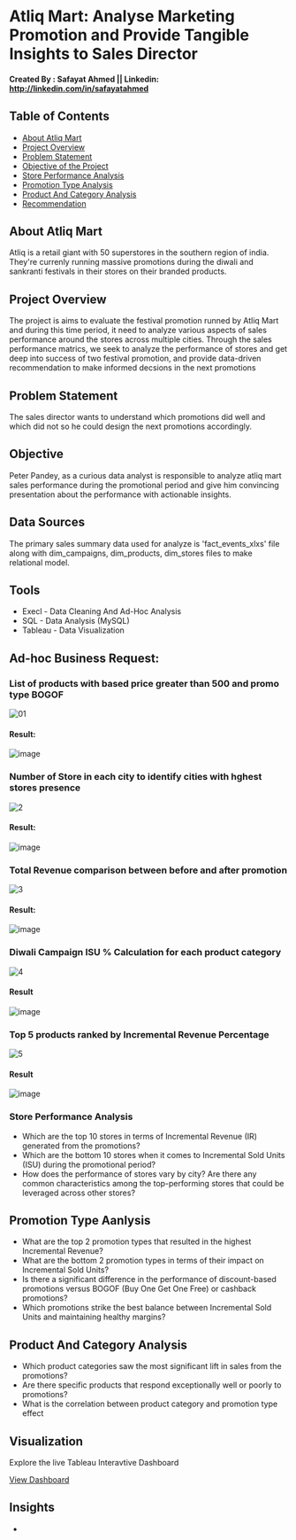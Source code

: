 # Atliq Mart: Analyse Marketing Promotion and Provide Tangible Insights to Sales Director

#### Created By : Safayat Ahmed || Linkedin: http://linkedin.com/in/safayatahmed

## Table of Contents

 - [About Atliq Mart](#about-atliq-mart)
 - [Project Overview](#project-overview)
 - [Problem Statement](#problem-statement)
 - [Objective of the Project](#objective-of-the-project)
 - [Store Performance Analysis](#store-performance-analysis)
 - [Promotion Type Analysis](#promotion-type-analysis)
 - [Product And Category Analysis](#product-and-category-analysis)
 - [Recommendation](#recommendation)


## About Atliq Mart

Atliq is a retail giant with 50 superstores in the southern region of india. They're currenly running massive promotions during the diwali and sankranti festivals in their stores on their branded products.

## Project Overview


The project is aims to evaluate the festival promotion runned by Atliq Mart and during this time period, it need to analyze various aspects of sales performance around the stores across multiple cities. Through the sales performance matrics, we seek to analyze the performance of stores and get deep into success of two festival promotion, and provide data-driven recommendation to make informed decsions in the next promotions 

## Problem Statement

The sales director wants to understand which promotions did well and which did not so he could design the next promotions accordingly.

## Objective 

Peter Pandey, as a curious data analyst is responsible to analyze atliq mart sales performance during the promotional period and give him convincing presentation about the performance with actionable insights.

## Data Sources

The primary sales summary data used for analyze is 'fact_events_xlxs' file along with dim_campaigns, dim_products, dim_stores files to make relational model.

## Tools

- Execl - Data Cleaning And Ad-Hoc Analysis
- SQL - Data Analysis (MySQL)
- Tableau - Data Visualization

## Ad-hoc Business Request: 

### List of products with based price greater than 500 and promo type BOGOF

![01](https://github.com/safayat-171/Analyse-Promotions-and-Provide-Tangible-Insights-to-Sales-Director/assets/100015367/5312a7ed-8400-4a43-8036-2d29dd3eec72)

#### Result:

![image](https://github.com/safayat-171/Analyse-Promotions-and-Provide-Tangible-Insights-to-Sales-Director/assets/100015367/7b2a1291-1cc8-45f6-914c-60ff4c234a43)

### Number of Store in each city to identify cities with hghest stores presence

![2](https://github.com/safayat-171/Analyse-Promotions-and-Provide-Tangible-Insights-to-Sales-Director/assets/100015367/5526061d-df2b-464c-bdf4-e0587f07f1d6)

#### Result:

![image](https://github.com/safayat-171/Analyse-Promotions-and-Provide-Tangible-Insights-to-Sales-Director/assets/100015367/808f5718-6d9f-47a1-a625-2ffb033a4db8)

### Total Revenue comparison between before and after promotion 

![3](https://github.com/safayat-171/Analyse-Promotions-and-Provide-Tangible-Insights-to-Sales-Director/assets/100015367/16eff8e5-caff-4e7e-b504-6a3d726192b0)

#### Result:

![image](https://github.com/safayat-171/Analyse-Promotions-and-Provide-Tangible-Insights-to-Sales-Director/assets/100015367/04193bc6-3edc-42e8-a396-e4db038abb29)

### Diwali Campaign ISU % Calculation for each product category

![4](https://github.com/safayat-171/Analyse-Promotions-and-Provide-Tangible-Insights-to-Sales-Director/assets/100015367/273372ae-d7d8-4622-9a87-fba667a0c2cf)

#### Result

![image](https://github.com/safayat-171/Analyse-Promotions-and-Provide-Tangible-Insights-to-Sales-Director/assets/100015367/2fcde4c6-a6f5-4539-974d-715847b9e56c)

### Top 5 products ranked by Incremental Revenue Percentage

![5](https://github.com/safayat-171/Analyse-Promotions-and-Provide-Tangible-Insights-to-Sales-Director/assets/100015367/ba8dd334-471a-4e6d-846f-5757f56caaf3)

#### Result

![image](https://github.com/safayat-171/Analyse-Promotions-and-Provide-Tangible-Insights-to-Sales-Director/assets/100015367/f5be1075-5593-4bb6-ae21-4b990bde943e)

### Store Performance Analysis
   - Which are the top 10 stores in terms of Incremental Revenue (IR) generated from the promotions?
   - Which are the bottom 10 stores when it comes to Incremental Sold Units (ISU) during the promotional period?
   - How does the performance of stores vary by city? Are there any common characteristics among the top-performing stores that could be leveraged across other stores?

## Promotion Type Aanlysis

  - What are the top 2 promotion types that resulted in the highest Incremental Revenue?
  - What are the bottom 2 promotion types in terms of their impact on Incremental Sold Units?
  - Is there a significant difference in the performance of discount-based promotions versus BOGOF (Buy One Get One Free) or cashback promotions?
  - Which promotions strike the best balance between Incremental Sold Units and maintaining healthy margins?

## Product And Category Analysis

  - Which product categories saw the most significant lift in sales from the promotions?
  - Are there specific products that respond exceptionally well or poorly to promotions?
  - What is the correlation between product category and promotion type effect

## Visualization

Explore the live Tableau Interavtive Dashboard

[View Dashboard](https://public.tableau.com/app/profile/safayat.ahmed/viz/CodebasicsChallenge9_17098354807150/Dashboard1?publish=yes)

## Insights

  - 
